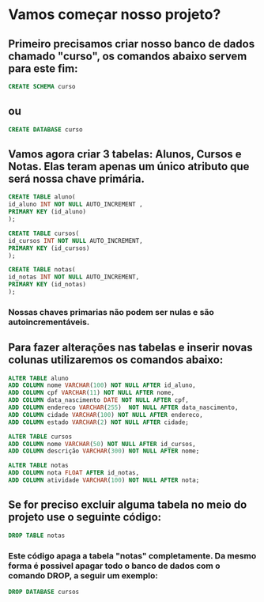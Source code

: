 # Vamos começar nosso projeto?
## Primeiro precisamos criar nosso banco de dados chamado "curso", os comandos abaixo servem para este fim:
```sql
CREATE SCHEMA curso
```
## ou
```sql
CREATE DATABASE curso
```
## Vamos agora criar 3 tabelas: Alunos, Cursos e Notas. Elas teram apenas um único atributo que será nossa chave primária.
```sql
CREATE TABLE aluno(
id_aluno INT NOT NULL AUTO_INCREMENT ,
PRIMARY KEY (id_aluno)
);
```
```sql
CREATE TABLE cursos(
id_cursos INT NOT NULL AUTO_INCREMENT,
PRIMARY KEY (id_cursos)
);
```
```sql
CREATE TABLE notas(
id_notas INT NOT NULL AUTO_INCREMENT,
PRIMARY KEY (id_notas)
);
```
### Nossas chaves primarias não podem ser nulas e são autoincrementáveis. 
## Para fazer alterações nas tabelas e inserir novas colunas utilizaremos os comandos abaixo:
```sql
ALTER TABLE aluno
ADD COLUMN nome VARCHAR(100) NOT NULL AFTER id_aluno,
ADD COLUMN cpf VARCHAR(11) NOT NULL AFTER nome,
ADD COLUMN data_nascimento DATE NOT NULL AFTER cpf,
ADD COLUMN endereco VARCHAR(255)  NOT NULL AFTER data_nascimento,
ADD COLUMN cidade VARCHAR(100) NOT NULL AFTER endereco,
ADD COLUMN estado VARCHAR(2) NOT NULL AFTER cidade;
```
```sql
ALTER TABLE cursos
ADD COLUMN nome VARCHAR(50) NOT NULL AFTER id_cursos,
ADD COLUMN descrição VARCHAR(300) NOT NULL AFTER nome;
```
```sql
ALTER TABLE notas
ADD COLUMN nota FLOAT AFTER id_notas,
ADD COLUMN atividade VARCHAR(100) NOT NULL AFTER nota;
```
## Se for preciso excluir alguma tabela no meio do projeto use o seguinte código:
```sql
DROP TABLE notas
```
### Este código apaga a tabela "notas" completamente. Da mesmo forma é possivel apagar todo o banco de dados com o comando DROP, a seguir um exemplo:
```sql
DROP DATABASE cursos
```


